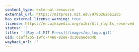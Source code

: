 ```yaml
---
content_type: external-resource
external_url: https://mitpress.mit.edu/9780262061285
has_external_license_warning: true
license: https://en.wikipedia.org/wiki/All_rights_reserved
status: ''
title: '![Buy at MIT Press](/images/mp_logo.gif)'
uid: c1aff2b5-19fc-44e8-82e8-dc108aeded4b
wayback_url: ''
---
```


